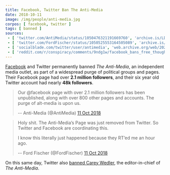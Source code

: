 ```yaml
---
title: Facebook, Twitter Ban The Anti-Media
date: 2018-10-11
image: /img/people/anti-media.jpg
corpos: [ facebook, twitter ]
tags: [ banned ]
sources:
 - [ 'twitter.com/AntiMedia/status/1050476321191669760', 'archive.is/LDBuo' ]
 - [ 'twitter.com/FordFischer/status/1050525553164505089', 'archive.is/OKatE' ]
 - [ 'socialblade.com/twitter/user/antimedia', 'web.archive.org/web/20201113140137/https://socialblade.com/twitter/user/antimedia' ]
 - [ 'reddit.com/r/conspiracy/comments/9ndg1w/facebook_bans_free_thought_project_press_for/', 'archive.is/8lIaQ' ]
---
```


[Facebook](/facebook/) and Twitter permanently banned _The
Anti-Media_, an independent media outlet, as part of a widespread purge of
political groups and pages. Their Facebook page had over **2.1 million
followers**, and their six year old Twitter account had nearly **48k
followers**.

> Our @facebook page with over 2.1 million followers has been unpublished,
> along with over 800 other pages and accounts. The purge of alt-media is upon
> us.
>
> -- Anti-Media (@AntiMedia) [11 Oct 2018](https://archive.is/LDBuo)

> Holy shit. The Anti-Media’s Page was just removed from Twitter. So Twitter
> and Facebook are coordinating this.
>
> I know this literally just happened because they RT’ed me an hour ago.
>
> -- Ford Fischer (@FordFischer) [11 Oct 2018](https://archive.is/OKatE#selection-1389.0-1389.182)

On this same day, Twitter also [banned Carey
Wedler](/e/twitter-bans-carey-wedler/), the editor-in-chief of _The
Anti-Media_.
